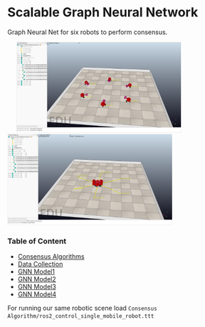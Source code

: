 # Scalable Graph Neural Network
Graph Neural Net for six robots to perform consensus.

<p float="center">
  <img src="consensus_graph1.PNG" width="370" hspace="20"/>
  <img src="consensus_graph2.PNG" width="370" /> 
</p>

### Table of Content

- [Consensus Algorithms](#Consensus%20Algorithms)
- [Data Collection](#Data%20Collection)
- [GNN Model1](#GNN%20Model1)
- [GNN Model2](#GNN%20Model2)
- [GNN Model3](#GNN%20Model3)
- [GNN Model4](#GNN%20Model4)


For running our same robotic scene load `Consensus Algorithm/ros2_control_single_mobile_robot.ttt`
